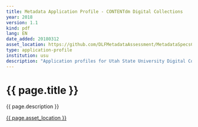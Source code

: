 ```yaml
---
title: Metadata Application Profile - CONTENTdm Digital Collections
year: 2018
version: 1.1
kind: pdf
lang: EN
date_added: 20180312
asset_location: https://github.com/DLFMetadataAssessment/MetadataSpecsClearinghouse/blob/master/assets/data/USU-Metadata-Application-Profile-CONTENTdm.pdf
type: application-profile
institution: usu
description: "Application profiles for Utah State University Digital Collections."
---
```


<h1>{{ page.title }}</h1>

{{ page.description }}

<a href="{{ page.asset_location }}">{{ page.asset_location }}</a>